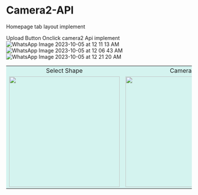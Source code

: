 # Camera2-API



Homepage tab layout implement

Upload Button Onclick camera2 Api implement
![WhatsApp Image 2023-10-05 at 12 11 13 AM](https://github.com/AravindhanDeveloper/Camera2-API/assets/76999163/e1a6ab04-9f2c-49a3-a3ff-4eaf0563368c)
![WhatsApp Image 2023-10-05 at 12 06 43 AM](https://github.com/AravindhanDeveloper/Camera2-API/assets/76999163/f30d5173-c0f2-449b-9109-c24cb29e5d59)
![WhatsApp Image 2023-10-05 at 12 21 20 AM](https://github.com/AravindhanDeveloper/Camera2-API/assets/76999163/91dc1e7e-f690-4e2f-ab0f-edd70a443efa)

<table style="border-collapse: collapse; border: none !important; background-color:#d4f3ef;">

   <tr style="border: none;"> 
    <td style="border: none;" align="center">Select Shape</td>
    <td style="border: none;" align="center">Camera</td>
    <td style="border: none;" align="center">Gallery</td>
  </tr>
  <tr style="border: none;">
  <td style="border: none;" align="center"><img src="![WhatsApp Image 2023-10-05 at 12 06 44 AM](https://github.com/AravindhanDeveloper/Camera2-API/assets/76999163/ec0a7195-6772-4743-8ee8-448894406218)" width="300"></td>
  <td style="border: none;" align="center"><img src="![WhatsApp Image 2023-10-05 at 12 06 44 AM (1)](https://github.com/AravindhanDeveloper/Camera2-API/assets/76999163/70fffe2e-302d-47e7-ac45-69858543ab84)" width="300"></td>
  <td style="border: none;" align="center"><img src="![WhatsApp Image 2023-10-05 at 12 06 45 AM](https://github.com/AravindhanDeveloper/Camera2-API/assets/76999163/436e11dc-8397-4901-b71a-f569019284fd)" width="300"></td>
 </tr>
 </table>
